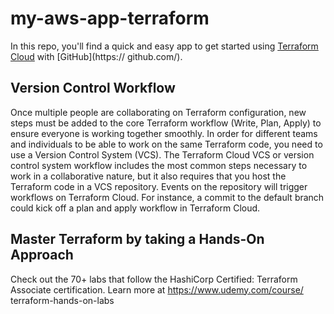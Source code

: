 # my-aws-app-terraform
In this repo, you'll find a quick and easy app to get started using [
Terraform Cloud](https://app.terraform.io/) with [GitHub](https://
github.com/).
## Version Control Workflow
Once multiple people are collaborating on Terraform configuration, new
steps must be added to the core Terraform workflow (Write, Plan, Apply)
to ensure everyone is working together smoothly. In order for
different teams and individuals to be able to work on the same
Terraform code, you need to use a Version Control System (VCS). The
Terraform Cloud VCS or version control system workflow includes the
most common steps necessary to work in a collaborative nature, but it
also requires that you host the Terraform code in a VCS repository.
Events on the repository will trigger workflows on Terraform Cloud. For
instance, a commit to the default branch could kick off a plan and
apply workflow in Terraform Cloud.
## Master Terraform by taking a Hands-On Approach
Check out the 70+ labs that follow the HashiCorp Certified: Terraform
Associate certification. Learn more at https://www.udemy.com/course/
terraform-hands-on-labs

